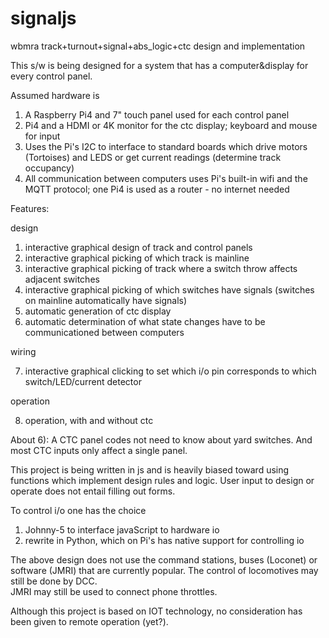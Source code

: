 # signaljs
wbmra track+turnout+signal+abs_logic+ctc design and implementation

This s/w is being designed for a system that has a computer&display for every control panel. 

Assumed hardware is 
1) A Raspberry Pi4 and 7" touch panel used for each control panel
2) Pi4 and a HDMI or 4K monitor for the ctc display; keyboard and mouse for input
3) Uses the Pi's I2C to interface to standard boards which drive motors (Tortoises) and LEDS or get current readings (determine track occupancy)
4) All communication between computers uses Pi's built-in wifi and the MQTT protocol; one Pi4 is used as a router - no internet needed

Features:

design

1) interactive graphical design of track and control panels
2) interactive graphical picking of which track is mainline
3) interactive graphical picking of track where a switch throw affects adjacent switches
4) interactive graphical picking of which switches have signals (switches on mainline automatically have signals)
5) automatic generation of ctc display  
6) automatic determination of what state changes have to be communicationed between computers

wiring

7) interactive graphical clicking to set which i/o pin corresponds to which switch/LED/current detector

operation

8) operation, with and without ctc

About 6): A CTC panel codes not need to know about yard switches.  And most CTC inputs only affect a single panel.

This project is being written in js and is heavily biased toward using functions which implement design rules and logic. 
User input to design or operate does not entail filling out forms.

To control i/o one has the choice
1) Johnny-5 to interface javaScript to hardware io
2) rewrite in Python, which on Pi's has native support for controlling io

The above design does not use the command stations, buses (Loconet) or software (JMRI) that are currently popular.
The control of locomotives may still be done by DCC.  
JMRI may still be used to connect phone throttles.

Although this project is based on IOT technology, no consideration has been given to remote operation (yet?).
